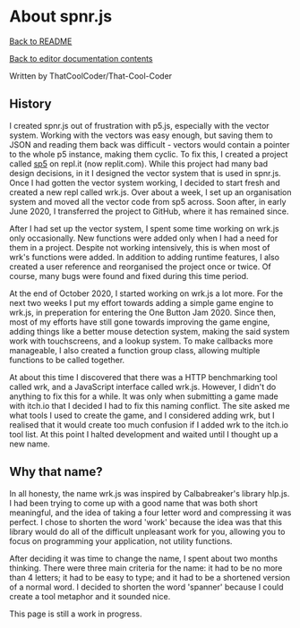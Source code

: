 # About spnr.js

[Back to README](../README.md)

[Back to editor documentation contents](README.md)

Written by ThatCoolCoder/That-Cool-Coder

## History

I created spnr.js out of frustration with p5.js, especially with the vector system. Working with the vectors was easy enough, but saving them to JSON and reading them back was difficult - vectors would contain a pointer to the whole p5 instance, making them cyclic. To fix this, I created a project called [sp5](https://replit.com/@ThatCoolCoder/sp5#sp5.js) on repl.it (now replit.com). While this project had many bad design decisions, in it I designed the vector system that is used in spnr.js. Once I had gotten the vector system working, I decided to start fresh and created a new repl called wrk.js. Over about a week, I set up an organisation system and moved all the vector code from sp5 across. Soon after, in early June 2020, I transferred the project to GitHub, where it has remained since.

After I had set up the vector system, I spent some time working on wrk.js only occasionally. New functions were added only when I had a need for them in a project. Despite not working intensively, this is when most of wrk's functions were added. In addition to adding runtime features, I also created a user reference and reorganised the project once or twice. Of course, many bugs were found and fixed during this time period.

At the end of October 2020, I started working on wrk.js a lot more. For the next two weeks I put my effort towards adding a simple game engine to wrk.js, in preperation for entering the One Button Jam 2020. Since then, most of my efforts have still gone towards improving the game engine, adding things like a better mouse detection system, making the said system work with touchscreens, and a lookup system. To make callbacks more manageable, I also created a function group class, allowing multiple functions to be called together.

At about this time I discovered that there was a HTTP benchmarking tool called wrk, and a JavaScript interface called wrk.js. However, I didn't do anything to fix this for a while. It was only when submitting a game made with itch.io that I decided I had to fix this naming conflict. The site asked me what tools I used to create the game, and I considered adding wrk, but I realised that it would create too much confusion if I added wrk to the itch.io tool list. At this point I halted development and waited until I thought up a new name.

## Why that name?

In all honesty, the name wrk.js was inspired by Calbabreaker's library hlp.js. I had been trying to come up with a good name that was both short meaningful, and the idea of taking a four letter word and compressing it was perfect. I chose to shorten the word 'work' because the idea was that this library would do all of the difficult unpleasant work for you, allowing you to focus on programming your application, not utility functions.

After deciding it was time to change the name, I spent about two months thinking. There were three main criteria for the name: it had to be no more than 4 letters; it had to be easy to type; and it had to be a shortened version of a normal word. I decided to shorten the word 'spanner' because I could create a tool metaphor and it sounded nice.

This page is still a work in progress.